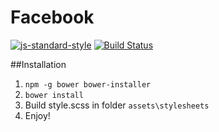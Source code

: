 # Facebook

[![js-standard-style](https://img.shields.io/badge/code%20style-standard-brightgreen.svg?style=flat)](https://github.com/feross/standard) [![Build Status](https://travis-ci.org/chinclubi/Gmail-Sellsuki.svg?branch=AngularJS)](https://travis-ci.org/chinclubi/Gmail-Sellsuki)

##Installation
1. `npm -g bower bower-installer`
2. `bower install`
3. Build style.scss in folder `assets\stylesheets`
4. Enjoy!